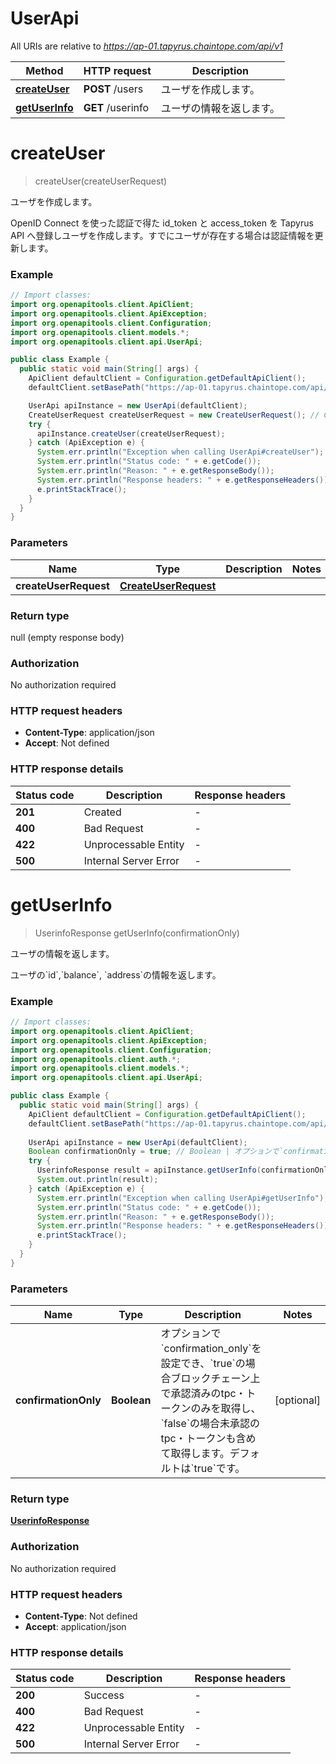 # UserApi

All URIs are relative to *https://ap-01.tapyrus.chaintope.com/api/v1*

Method | HTTP request | Description
------------- | ------------- | -------------
[**createUser**](UserApi.md#createUser) | **POST** /users | ユーザを作成します。
[**getUserInfo**](UserApi.md#getUserInfo) | **GET** /userinfo | ユーザの情報を返します。


<a name="createUser"></a>
# **createUser**
> createUser(createUserRequest)

ユーザを作成します。

OpenID Connect を使った認証で得た id_token と access_token を Tapyrus API へ登録しユーザを作成します。すでにユーザが存在する場合は認証情報を更新します。

### Example
```java
// Import classes:
import org.openapitools.client.ApiClient;
import org.openapitools.client.ApiException;
import org.openapitools.client.Configuration;
import org.openapitools.client.models.*;
import org.openapitools.client.api.UserApi;

public class Example {
  public static void main(String[] args) {
    ApiClient defaultClient = Configuration.getDefaultApiClient();
    defaultClient.setBasePath("https://ap-01.tapyrus.chaintope.com/api/v1");

    UserApi apiInstance = new UserApi(defaultClient);
    CreateUserRequest createUserRequest = new CreateUserRequest(); // CreateUserRequest | 
    try {
      apiInstance.createUser(createUserRequest);
    } catch (ApiException e) {
      System.err.println("Exception when calling UserApi#createUser");
      System.err.println("Status code: " + e.getCode());
      System.err.println("Reason: " + e.getResponseBody());
      System.err.println("Response headers: " + e.getResponseHeaders());
      e.printStackTrace();
    }
  }
}
```

### Parameters

Name | Type | Description  | Notes
------------- | ------------- | ------------- | -------------
 **createUserRequest** | [**CreateUserRequest**](CreateUserRequest.md)|  |

### Return type

null (empty response body)

### Authorization

No authorization required

### HTTP request headers

 - **Content-Type**: application/json
 - **Accept**: Not defined

### HTTP response details
| Status code | Description | Response headers |
|-------------|-------------|------------------|
**201** | Created |  -  |
**400** | Bad Request |  -  |
**422** | Unprocessable Entity |  -  |
**500** | Internal Server Error |  -  |

<a name="getUserInfo"></a>
# **getUserInfo**
> UserinfoResponse getUserInfo(confirmationOnly)

ユーザの情報を返します。

ユーザの&#x60;id&#x60;,&#x60;balance&#x60;, &#x60;address&#x60;の情報を返します。

### Example
```java
// Import classes:
import org.openapitools.client.ApiClient;
import org.openapitools.client.ApiException;
import org.openapitools.client.Configuration;
import org.openapitools.client.auth.*;
import org.openapitools.client.models.*;
import org.openapitools.client.api.UserApi;

public class Example {
  public static void main(String[] args) {
    ApiClient defaultClient = Configuration.getDefaultApiClient();
    defaultClient.setBasePath("https://ap-01.tapyrus.chaintope.com/api/v1");
    
    UserApi apiInstance = new UserApi(defaultClient);
    Boolean confirmationOnly = true; // Boolean | オプションで`confirmation_only`を設定でき、`true`の場合ブロックチェーン上で承認済みのtpc・トークンのみを取得し、`false`の場合未承認のtpc・トークンも含めて取得します。デフォルトは`true`です。
    try {
      UserinfoResponse result = apiInstance.getUserInfo(confirmationOnly);
      System.out.println(result);
    } catch (ApiException e) {
      System.err.println("Exception when calling UserApi#getUserInfo");
      System.err.println("Status code: " + e.getCode());
      System.err.println("Reason: " + e.getResponseBody());
      System.err.println("Response headers: " + e.getResponseHeaders());
      e.printStackTrace();
    }
  }
}
```

### Parameters

Name | Type | Description  | Notes
------------- | ------------- | ------------- | -------------
 **confirmationOnly** | **Boolean**| オプションで&#x60;confirmation_only&#x60;を設定でき、&#x60;true&#x60;の場合ブロックチェーン上で承認済みのtpc・トークンのみを取得し、&#x60;false&#x60;の場合未承認のtpc・トークンも含めて取得します。デフォルトは&#x60;true&#x60;です。 | [optional]

### Return type

[**UserinfoResponse**](UserinfoResponse.md)

### Authorization

No authorization required

### HTTP request headers

 - **Content-Type**: Not defined
 - **Accept**: application/json

### HTTP response details
| Status code | Description | Response headers |
|-------------|-------------|------------------|
**200** | Success |  -  |
**400** | Bad Request |  -  |
**422** | Unprocessable Entity |  -  |
**500** | Internal Server Error |  -  |

